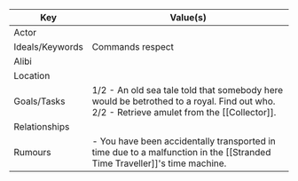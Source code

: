 | Key             | Value(s)                                                                                                                                    |
| --------------- | ------------------------------------------------------------------------------------------------------------------------------------------- |
| Actor           |                                                                                                                                             |
| Ideals/Keywords | Commands respect                                                                                                                            |
| Alibi           |                                                                                                                                             |
| Location        |                                                                                                                                             |
| Goals/Tasks     | 1/2 - An old sea tale told that somebody here would be betrothed to a royal. Find out who.<br>2/2 - Retrieve amulet from the [[Collector]]. |
| Relationships   |                                                                                                                                             |
| Rumours         | - You have been accidentally transported in time due to a malfunction in the [[Stranded Time Traveller]]'s time machine.                    |